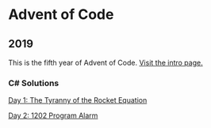 # Advent of Code

## 2019
This is the fifth year of Advent of Code. [Visit the intro page.](https://adventofcode.com/2019)

### C# Solutions

[Day 1: The Tyranny of the Rocket Equation](https://github.com/DavidPesta/AdventOfCode/tree/main/csharp/2019/01-The-Tyranny-of-the-Rocket-Equation)

[Day 2: 1202 Program Alarm](https://github.com/DavidPesta/AdventOfCode/tree/main/csharp/2019/02-1202-Program-Alarm)